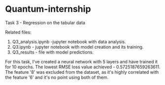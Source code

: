 # Quantum-internship

Task 3 - Regression on the tabular data

Related files:

1. Q3_analysis.ipynb -jupyter notebook with data analysis.
2. Q3.ipynb - jupyter notebook with model creation and its training.
3. Q3_results -	file with model predictions.

For this task, I've created a neural network with 5 layers and have trained it for 10 epochs.
The lowest RMSE loss value achieved -  0.5725187659263611.
The feature '8' was excluded from the dataset, as it's highly correlated with the feature '6' 
and it's no point using both of them.
